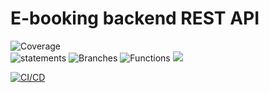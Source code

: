 # E-booking backend REST API

<!-- ![check-code-coverage](https://img.shields.io/badge/code--coverage-86.01%25-green) -->

![Coverage](https://img.shields.io/badge/Coverage-84%25-83A603.svg?prefix=$coverage$)  
  ![statements](https://img.shields.io/badge/Coverage-86%25-83A603.svg?style=flat&logo=kotlin&logoColor=white&color=blue&prefix=$statements$) 
  ![Branches](https://img.shields.io/badge/Coverage-75%25-5A7302.svg?style=social&logo=ktor&logoColor=black&color=red&prefix=$branches$)
  ![Functions](https://img.shields.io/badge/Coverage-88%25-83A603.svg?prefix=$functions$) ![](https://img.shields.io/badge/Coverage-87%25-83A603.svg?prefix=$lines$)


[![CI/CD](https://github.com/Aimeana100/portifolio-backend/actions/workflows/node.js.yml/badge.svg)](https://github.com/Aimeana100/portifolio-backend/actions/workflows/node.js.yml)

